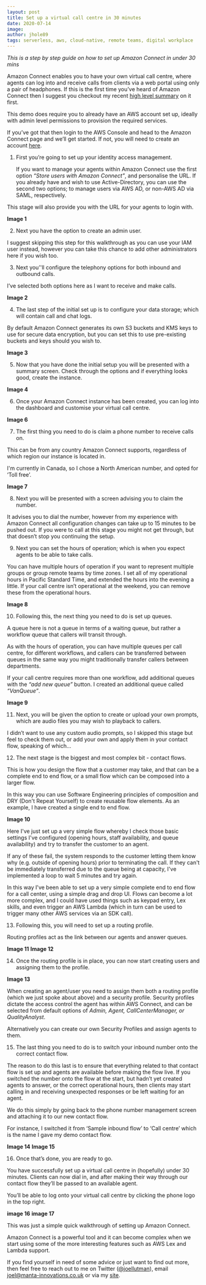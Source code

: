 ```yaml
---
layout: post
title: Set up a virtual call centre in 30 minutes
date: 2020-07-14
image: 
author: jhole89
tags: serverless, aws, cloud-native, remote teams, digital workplace
---
```


*This is a step by step guide on how to set up Amazon Connect in under 30 mins*

Amazon Connect enables you to have your own virtual call centre, where agents can log into and receive calls from 
clients via a web portal using only a pair of headphones. If this is the first time you’ve heard of Amazon Connect then I suggest you checkout 
my recent [high level summary](https://manta-innovations.co.uk/2020/06/30/Interested-in-a-virtual-call-centre-Try-AWS-Connect/) on it first.

This demo does require you to already have an AWS account set up, ideally with admin level permissions to provision the required services. 

If you’ve got that then login to the AWS Console and head to the Amazon Connect page and we’ll get started. If not, you will need 
to create an account [here](https://signin.aws.amazon.com/signin?redirect_uri=https%3A%2F%2Fportal.aws.amazon.com%2Fbilling%2Fsignup%2Fresume&client_id=signup).

1. First you’re going to set up your identity access management. 

   If you want to manage your agents within Amazon Connect use the first option *“Store users with Amazon Connect”*, and personalise the URL. 
   If you already have and wish to use Active-Directory, you can use the second two options; to manage users via AWS AD, or non-AWS AD via SAML, respectively. 

This stage will also provide you with the URL for your agents to login with.

**Image 1**

2. Next you have the option to create an admin user. 

I suggest skipping this step for this walkthrough as you can use your IAM user instead, 
however you can take this chance to add other administrators here if you wish too.

3. Next you’'ll configure the telephony options for both inbound and outbound calls. 

I’ve selected both options here as I want to receive and make calls.

**Image 2**

4. The last step of the initial set up is  to configure your data storage; which will contain call and chat logs.

By default Amazon Connect generates its own S3 buckets and KMS keys to use for secure data encryption, 
but you can set this to use pre-existing buckets and keys should you wish to.

**Image 3**

5. Now that you have done the initial setup you will be presented with a summary screen.  Check through the options and if everything looks good, create the instance.

**Image 4**

6. Once your Amazon Connect instance has been created,  you can log into the dashboard and customise your virtual call centre. 

**Image 6**

7. The first thing you need to do is claim a phone number to receive calls on. 

This can be from any country Amazon Connect supports, regardless of which region our instance is located in. 

I'm currently in Canada, so I chose a North American number, and opted for ‘Toll free’.

**Image 7**

8. Next you will be presented with a screen advising you to claim the number. 

It advises you to dial the number, however from my experience with Amazon Connect all configuration changes can take up to 15 minutes to be pushed out. 
If you were to call at this stage you might not get through, but that doesn’t stop you continuing the setup.

9. Next you can set the hours of operation; which is when you expect agents to be able to take calls.

You can have multiple hours of operation if you want to represent multiple groups or group remote teams by time zones. 
I set all of my operational hours in Pacific Standard Time, and extended the hours into the evening a little. 
If your call centre isn’t operational at the weekend, you can remove these from the operational hours.

**Image 8**

10. Following this, the next thing you need to do is set up queues. 

A queue here is not a queue in terms of a waiting queue, but rather a workflow queue that callers will transit through. 

As with the hours of operation, you can have multiple queues per call centre, for different workflows, 
and callers can be transferred between queues in the same way you might traditionally transfer callers between departments.

If your call centre requires more than one workflow, add additional queues with the *“add new queue”* button. I created an additional queue called *“VanQueue”*.

**Image 9**

11. Next, you will be given the option to create or upload your own prompts, which are audio files you may wish to playback to callers.

I didn’t want to use any custom audio prompts, so I skipped this stage but feel to check them out, 
or add your own and apply them in your contact flow, speaking of which...

12. The next stage is the biggest and most complex bit - contact flows.

This is how you design the flow that a customer may take, and that can be a complete end to end flow, or a small flow which can be composed into a larger flow. 

In this way you can use Software Engineering principles of composition and DRY (Don't Repeat Yourself) to create reusable flow elements. 
As an example, I have created a single end to end flow.

**Image 10**

Here I've just set up a very simple flow whereby I check those basic settings 
I've configured (opening hours, staff availability, and queue availability) and try to transfer the customer to an agent. 

If any of these fail, the system responds to the customer letting them know why (e.g. outside of opening hours) prior to terminating the call. 
If they can't be immediately transferred due to the queue being at capacity, I've implemented a loop to wait 5 minutes and try again.

In this way I've been able to set up a very simple complete end to end flow for a call center, using a simple drag and drop UI. 
Flows can become a lot more complex, and I could have used things such as keypad entry, Lex skills, and even trigger an AWS Lambda 
(which in turn can be used to trigger many other AWS services via an SDK call).

13. Following this, you will need to set up a routing profile. 

Routing profiles act as the link between our agents and answer queues.

**Image 11**
**Image 12**

14. Once the routing profile is in place, you can now start creating users and assigning them to the profile.

**Image 13**

When creating an agent/user you need to assign them both a routing profile (which we just spoke about above) and a security profile. 
Security profiles dictate the access control the agent has within AWS Connect, and can be selected from default options of *Admin, 
Agent, CallCenterManager, or QualityAnalyst*.

Alternatively you can create our own Security Profiles and assign agents to them.

15. The last thing you need to do is to switch your inbound number onto the correct contact flow. 

The reason to do this last is to ensure that everything related to that contact flow is set up and agents are available before making the flow live. 
If you switched the number onto the flow at the start, but hadn’t yet created agents to answer, or the correct operational hours, 
then clients may start calling in and receiving unexpected responses or be left waiting for an agent.

We do this simply by going back to the phone number management screen and attaching it to our new contact flow.

For instance, I switched it from ‘Sample inbound flow’ to ‘Call centre’ which is the name I gave my demo contact flow.

**Image 14**
**Image 15**

16. Once that’s done, you are ready to go. 

You have successfully set up a virtual call centre in (hopefully) under 30 minutes. Clients can now dial in, 
and after making their way through our contact flow they’ll be passed to an available agent.

You’ll be able to log onto your virtual call centre by clicking the phone logo in the top right.

**image 16**
**image 17**

This was just a simple quick walkthrough of setting up Amazon Connect.

Amazon Connect is a powerful tool and it can become complex when we start using some of the more interesting features such as AWS Lex and Lambda support.

If you find yourself in need of some advice or just want to find out more, then feel free to reach out to me on Twitter ([@joellutman](https://twitter.com/joellutman)), 
email [joel@manta-innovations.co.uk](mailto:joel@manta-innovations.co.uk) or via my [site](http://manta-innovations.co.uk/). 









